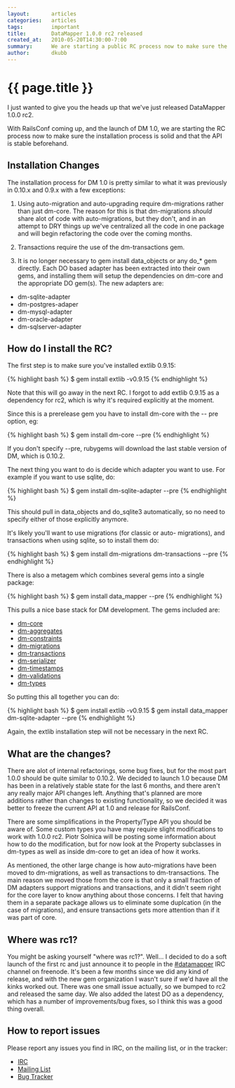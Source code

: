 ```yaml
---
layout:       articles
categories:   articles
tags:         important
title:        DataMapper 1.0.0 rc2 released
created_at:   2010-05-20T14:30:00-7:00
summary:      We are starting a public RC process now to make sure the installation process is solid and that the API is stable before 1.0 is released at RailsConf.
author:       dkubb
---
```


{{ page.title }}
================

I just wanted to give you the heads up that we've just released
DataMapper 1.0.0 rc2.

With RailsConf coming up, and the launch of DM 1.0, we are starting
the RC process now to make sure the installation process is solid and
that the API is stable beforehand.

Installation Changes
--------------------

The installation process for DM 1.0 is pretty similar to what it was
previously in 0.10.x and 0.9.x with a few exceptions:

1. Using auto-migration and auto-upgrading require dm-migrations
rather than just dm-core. The reason for this is that dm-migrations
*should* share alot of code with auto-migrations, but they don't, and
in an attempt to DRY things up we've centralized all the code in one
package and will begin refactoring the code over the coming months.

2. Transactions require the use of the dm-transactions gem.

3. It is no longer necessary to gem install data_objects or any do_*
gem directly. Each DO based adapter has been extracted into their own
gems, and installing them will setup the dependencies on dm-core and
the appropriate DO gem(s). The new adapters are:
  * dm-sqlite-adapter
  * dm-postgres-adaper
  * dm-mysql-adapter
  * dm-oracle-adapter
  * dm-sqlserver-adapter

How do I install the RC?
------------------------

The first step is to make sure you've installed extlib 0.9.15:

{% highlight bash %}
$ gem install extlib -v0.9.15
{% endhighlight %}

Note that this will go away in the next RC. I forgot to add extlib
0.9.15 as a dependency for rc2, which is why it's required explicitly
at the moment.

Since this is a prerelease gem you have to install dm-core with the --
pre option, eg:

{% highlight bash %}
$ gem install dm-core --pre
{% endhighlight %}

If you don't specify --pre, rubygems will download the last stable
version of DM, which is 0.10.2.

The next thing you want to do is decide which adapter you want to use.
For example if you want to use sqlite, do:

{% highlight bash %}
$ gem install dm-sqlite-adapter --pre
{% endhighlight %}

This should pull in data_objects and do_sqlite3 automatically, so no
need to specify either of those explicitly anymore.

It's likely you'll want to use migrations (for classic or auto-
migrations), and transactions when using sqlite, so to install them
do:

{% highlight bash %}
$ gem install dm-migrations dm-transactions --pre
{% endhighlight %}

There is also a metagem which combines several gems into a single
package:

{% highlight bash %}
$ gem install data_mapper --pre
{% endhighlight %}

This pulls a nice base stack for DM development. The gems included
are:

* [dm-core](http://github.com/datamapper/dm-core)
* [dm-aggregates](http://github.com/datamapper/dm-aggregates)
* [dm-constraints](http://github.com/datamapper/dm-constraints)
* [dm-migrations](http://github.com/datamapper/dm-migrations)
* [dm-transactions](http://github.com/datamapper/dm-transactions)
* [dm-serializer](http://github.com/datamapper/dm-serializer)
* [dm-timestamps](http://github.com/datamapper/dm-timestamps)
* [dm-validations](http://github.com/datamapper/dm-validations)
* [dm-types](http://github.com/datamapper/dm-types)

So putting this all together you can do:

{% highlight bash %}
$ gem install extlib -v0.9.15
$ gem install data_mapper dm-sqlite-adapter --pre
{% endhighlight %}

Again, the extlib installation step will not be necessary in the next
RC.

What are the changes?
---------------------

There are alot of internal refactorings, some bug fixes, but for the
most part 1.0.0 should be quite similar to 0.10.2. We decided to
launch 1.0 because DM has been in a relatively stable state for the
last 6 months, and there aren't any really major API changes left.
Anything that's planned are more additions rather than changes to
existing functionality, so we decided it was better to freeze the
current API at 1.0 and release for RailsConf.

There are some simplifications in the Property/Type API you should be
aware of. Some custom types you have may require slight modifications
to work with 1.0.0 rc2. Piotr Solnica will be posting some information
about how to do the modification, but for now look at the Property
subclasses in dm-types as well as inside dm-core to get an idea of how
it works.

As mentioned, the other large change is how auto-migrations have been
moved to dm-migrations, as well as transactions to dm-transactions.
The main reason we moved those from the core is that only a small
fraction of DM adapters support migrations and transactions, and it
didn't seem right for the core layer to know anything about those
concerns. I felt that having them in a separate package allows us to
eliminate some duplcation (in the case of migrations), and ensure
transactions gets more attention than if it was part of core.

Where was rc1?
--------------

You might be asking yourself "where was rc1?". Well... I decided to do
a soft launch of the first rc and just announce it to people in the
[#datamapper](irc://irc.freenode.net/#datamapper) IRC channel on freenode. It's been a few months since we
did any kind of release, and with the new gem organization I wasn't
sure if we'd have all the kinks worked out. There was one small issue
actually, so we bumped to rc2 and released the same day. We also added
the latest DO as a dependency, which has a number of improvements/bug
fixes, so I think this was a good thing overall.

How to report issues
--------------------

Please report any issues you find in IRC, on the mailing list, or in
the tracker:

* [IRC](irc://irc.freenode.net/#datamapper)
* [Mailing List](http://groups.google.com/group/datamapper)
* [Bug Tracker](http://datamapper.lighthouseapp.com/projects/20609-datamapper)
